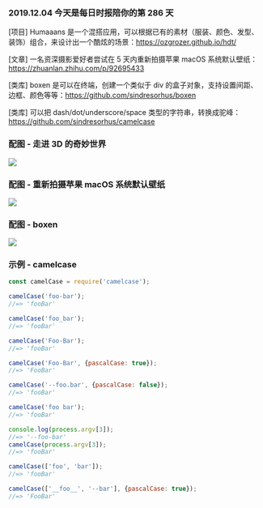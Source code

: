 ### 2019.12.04 今天是每日时报陪你的第 286 天

[项目] Humaaans 是一个混搭应用，可以根据已有的素材（服装、颜色、发型、装饰）组合，来设计出一个酷炫的场景：<https://ozgrozer.github.io/hdt/>

[文章] 一名资深摄影爱好者尝试在 5 天内重新拍摄苹果 macOS 系统默认壁纸：<https://zhuanlan.zhihu.com/p/92695433>

[类库] boxen 是可以在终端，创建一个类似于 div 的盒子对象，支持设置间距、边框、颜色等等：<https://github.com/sindresorhus/boxen>

[类库] 可以把 dash/dot/underscore/space 类型的字符串，转换成驼峰：<https://github.com/sindresorhus/camelcase>

### 配图 - 走进 3D 的奇妙世界
![](http://qn.40zhe.com/preview.jpg)

### 配图 - 重新拍摄苹果 macOS 系统默认壁纸
![](https://pic3.zhimg.com/v2-741e93f0da24eadce7111c61bd156a4e_r.jpg)

### 配图 - boxen
![](http://qn.40zhe.com/boxen.png)

### 示例 - camelcase
```js
const camelCase = require('camelcase');

camelCase('foo-bar');
//=> 'fooBar'

camelCase('foo_bar');
//=> 'fooBar'

camelCase('Foo-Bar');
//=> 'fooBar'

camelCase('Foo-Bar', {pascalCase: true});
//=> 'FooBar'

camelCase('--foo.bar', {pascalCase: false});
//=> 'fooBar'

camelCase('foo bar');
//=> 'fooBar'

console.log(process.argv[3]);
//=> '--foo-bar'
camelCase(process.argv[3]);
//=> 'fooBar'

camelCase(['foo', 'bar']);
//=> 'fooBar'

camelCase(['__foo__', '--bar'], {pascalCase: true});
//=> 'FooBar'
```
